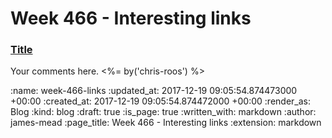 Week 466 - Interesting links
============================

### [Title](http://example.com)

Your comments here. <%= by('chris-roos') %>

:name: week-466-links
:updated_at: 2017-12-19 09:05:54.874473000 +00:00
:created_at: 2017-12-19 09:05:54.874472000 +00:00
:render_as: Blog
:kind: blog
:draft: true
:is_page: true
:written_with: markdown
:author: james-mead
:page_title: Week 466 - Interesting links
:extension: markdown
